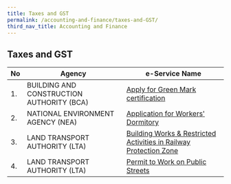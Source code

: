 ```yaml
---
title: Taxes and GST
permalink: /accounting-and-finance/taxes-and-GST/
third_nav_title: Accounting and Finance
---
```


## Taxes and GST

| **No** | **Agency** | **e-Service Name** |
| -- | -- | -- |
|1.|BUILDING AND CONSTRUCTION AUTHORITY (BCA)| <a href="https://www.bca.gov.sg" target="_blank">Apply for Green Mark certification</a> |
|2.|NATIONAL ENVIRONMENT AGENCY (NEA)| <a href="https://www.eportal.nea.gov.sg/" target="_blank">Application for Workers' Dormitory</a>  |
|3.|LAND TRANSPORT AUTHORITY (LTA)| <a href="https://www.lta.gov.sg" target="_blank">Building Works & Restricted Activities in Railway Protection Zone</a> |
|4.|LAND TRANSPORT AUTHORITY (LTA)| <a href="https://www.lta.gov.sg" target="_blank">Permit to Work on Public Streets </a> |
